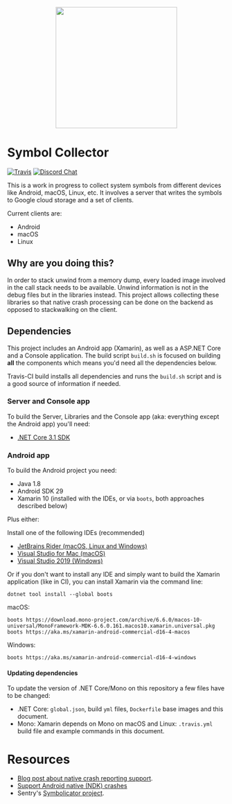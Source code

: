 <p align="center">
  <a href="https://sentry.io" target="_blank" align="center">
    <img src="https://sentry-brand.storage.googleapis.com/sentry-logo-black.png" width="280">
  </a>
  <br />
</p>

# Symbol Collector 
[![Travis](https://travis-ci.org/getsentry/sentry-dotnet.svg?branch=master)](https://travis-ci.org/getsentry/sentry-dotnet)
[![Discord Chat](https://img.shields.io/discord/621778831602221064.svg)](https://discord.gg/Ww9hbqr)  

This is a work in progress to collect system symbols from different devices like Android, macOS, Linux, etc.
It involves a server that writes the symbols to Google cloud storage and a set of clients.

Current clients are:

* Android
* macOS
* Linux

## Why are you doing this?

In order to stack unwind from a memory dump, every loaded image involved in the call stack needs to be available. 
Unwind information is not in the debug files but in the libraries instead. 
This project allows collecting these libraries so that native crash processing can be done on the backend as opposed to stackwalking on the client.

## Dependencies

This project includes an Android app (Xamarin), as well as a ASP.NET Core and a Console application.
The build script `build.sh` is focused on building **all** the components which means you'd need all the dependencies below.

Travis-CI build installs all dependencies and runs the `build.sh` script and is a good source of information if needed.

### Server and Console app
To build the Server, Libraries and the Console app (aka: everything except the Android app) you'll need:
* [.NET Core 3.1 SDK](https://dot.net)

### Android app
To build the Android project you need:
* Java 1.8
* Android SDK 29
* Xamarin 10 (installed with the IDEs, or via `boots`, both approaches described below)

Plus either:

Install one of the following IDEs (recommended)
* [JetBrains Rider (macOS, Linux and Windows)](https://www.jetbrains.com/rider/)
* [Visual Studio for Mac (macOS)](https://docs.microsoft.com/en-us/xamarin/get-started/installation)
* [Visual Studio 2019 (Windows)](https://docs.microsoft.com/en-us/xamarin/get-started/installation)

Or if you don't want to install any IDE and simply want to build the Xamarin application (like in CI), you can install Xamarin via the command line:

`dotnet tool install --global boots`

macOS:

```
boots https://download.mono-project.com/archive/6.6.0/macos-10-universal/MonoFramework-MDK-6.6.0.161.macos10.xamarin.universal.pkg
boots https://aka.ms/xamarin-android-commercial-d16-4-macos
```

Windows:

```
boots https://aka.ms/xamarin-android-commercial-d16-4-windows
```

#### Updating dependencies

To update the version of .NET Core/Mono on this repository a few files have to be changed:

- .NET Core: `global.json`, build `yml` files, `Dockerfile` base images and this document.
- Mono: Xamarin depends on Mono on macOS and Linux: `.travis.yml` build file and example commands in this document.

# Resources

* [Blog post about native crash reporting support](https://blog.sentry.io/2019/09/26/fixing-native-apps-with-sentry).
* [Support Android native (NDK) crashes](https://blog.sentry.io/2019/11/25/adding-native-support-to-our-android-sdk/)
* Sentry's [Symbolicator project](https://github.com/getsentry/symbolicator).
